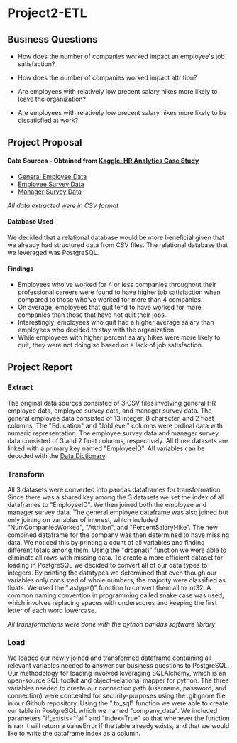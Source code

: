 # Project2-ETL

## Business Questions

- How does the number of companies worked impact an employee's job satisfaction?

- How does the number of companies worked impact attrition?

- Are employees with relatively low precent salary hikes more likely to leave the organization?

- Are employees with relatively low precent salary hikes more likely to be dissatisfied at work?

	
## Project Proposal

#### Data Sources - Obtained from [Kaggle: HR Analytics Case Study](https://www.kaggle.com/datasets/vjchoudhary7/hr-analytics-case-study)
- [General Employee Data](https://www.kaggle.com/datasets/vjchoudhary7/hr-analytics-case-study?select=general_data.csv)
- [Employee Survey Data](https://www.kaggle.com/datasets/vjchoudhary7/hr-analytics-case-study?select=employee_survey_data.csv)
- [Manager Survey Data](https://www.kaggle.com/datasets/vjchoudhary7/hr-analytics-case-study?select=manager_survey_data.csv)

*All data extracted were in CSV format*

#### Database Used
We decided that a relational database would be more beneficial given that we already had structured data from CSV files. The relational database that we leveraged was PostgreSQL.

#### Findings

- Employees who've worked for 4 or less companies throughout their professional careers were found to have higher job satisfaction when compared to those who've worked for more than 4 companies.
- On average, employees that quit tend to have worked for more companies than those that have not quit their jobs. 
- Interestingly, employees who quit had a higher average salary than employees who decided to stay with the organization.
- While employees with higher percent salary hikes were more likely to quit, they were not doing so based on a lack of job satisfaction.

## Project Report

### Extract
The original data sources consisted of 3 CSV files involving general HR employee data, employee survey data, and manager survey data. The general employee data consisted of 13 integer, 8 character, and 2 float columns. The "Education" and "JobLevel" columns were ordinal data with numeric representation. The employee survey data and manager survey data consisted of 3 and 2 float columns, respectively. All three datasets are linked with a primary key named "EmployeeID". All variables can be decoded with the [Data Dictionary](https://www.kaggle.com/datasets/vjchoudhary7/hr-analytics-case-study?select=data_dictionary.xlsx).

### Transform
All 3 datasets were converted into pandas dataframes for transformation. Since there was a shared key among the 3 datasets we set the index of all dataframes to "EmployeeID". We then joined both the employee and manager survey data. The general employee dataframe was also joined but only joining on variables of interest, which included "NumCompaniesWorked", "Attrition", and "PercentSalaryHike". The new combined dataframe for the company was then determined to have missing data. We noticed this by printing a count of all variables and finding different totals among them. Using the "dropna()" function we were able to eliminate all rows with missing data. To create a more efficient dataset for loading in PostgreSQL we decided to convert all of our data types to integers. By printing the datatypes we determined that even though our variables only consisted of whole numbers, the majority were classified as floats. We used the ".astype()" function to convert them all to int32. A common naming convention in programming called snake case was used, which involves replacing spaces with underscores and keeping the first letter of each word lowercase.

*All transformations were done with the python pandas software library*

### Load
We loaded our newly joined and transformed dataframe containing all relevant variables needed to answer our business questions to PostgreSQL. Our methodology for loading involved leveraging SQLAlchemy, which is an open-source SQL toolkit and object-relational mapper for python. The three variables needed to create our connection path (username, password, and connection) were concealed for security-purposes using the .gitignore file in our Github repository. Using the ".to_sql" function we were able to create our table in PostgreSQL which we named "company_data". We included parameters "if_exists="fail" and "index=True" so that whenever the function is ran it will return a ValueError if the table already exists, and that we would like to write the dataframe index as a column.
